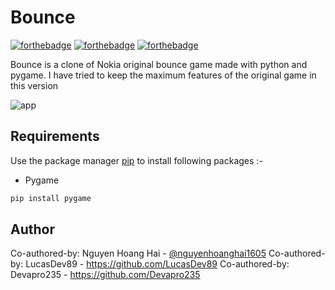# Bounce

[![forthebadge](https://forthebadge.com/images/badges/built-with-love.svg)](https://forthebadge.com)
[![forthebadge](https://forthebadge.com/images/badges/built-with-swag.svg)](https://forthebadge.com)
[![forthebadge](https://forthebadge.com/images/badges/made-with-python.svg)](https://forthebadge.com)

Bounce is a clone of Nokia original bounce game made with python and pygame. I have tried to keep the maximum features of the original game in this version

![app](https://github.com/user-attachments/assets/d9c9508b-4bc9-4593-b3c9-93d3f82342c8)


## Requirements

Use the package manager [pip](https://pip.pypa.io/en/stable/) to install following packages :-
* Pygame

```bash
pip install pygame
```

## Author
Co-authored-by: Nguyen Hoang Hai - [@nguyenhoanghai1605](https://github.com/nguyenhoanghai1605)
Co-authored-by: LucasDev89 - https://github.com/LucasDev89 
Co-authored-by: Devapro235 - https://github.com/Devapro235
